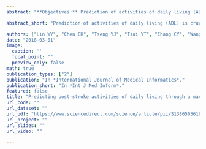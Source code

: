 ```yaml
---
abstract: "**Objectives:** Prediction of activities of daily living (ADL) is crucial for optimized care of post-stroke patients. However, no suitably-validated and practical models are currently available in clinical practice. **Methods:** Participants of a Post-acute Care-Cerebrovascular Diseases (PAC-CVD) program from a reference hospital in Taiwan between 2014 and 2016 were enrolled in this study. Based on 15 rehabilitation assessments, machine learning (ML) methods, namely logistic regression (LR), support vector machine (SVM), and random forest (RF), were used to predict the Barthel index (BI) status at discharge. Furthermore, SVM and linear regression were used to predict the actual BI scores at discharge. **Results:** A total of 313 individuals (men: 208; women: 105) were enrolled in the study. All the classification models outperformed single assessments in predicting the BI statuses of the patients at discharge. The performance of the LR and RF algorithms was higher (area under ROC curve (AUC): 0.79) than that of SVM algorithm (AUC: 0.77). In addition, the mean absolute errors of both SVM and linear regression models in predicting the actual BI score at discharge were 9.86 and 9.95, respectively. **Conclusions:** The proposed ML-based method provides a promising and practical computer-assisted decision making tool for predicting ADL in clinical practice."

abstract_short: "Prediction of activities of daily living (ADL) is crucial for post-stroke patients. However, there is no robust prediction models are currently available. A machine learning-based approach to predict ADL is proposed based on the assessments from rehabilitation ward of a reference hospital. ADL of post-stroke patients could be accurately predicted by the approach."

authors: ["Lin WY", "Chen CH", "Tseng YJ", "Tsai YT", "Chang CY", "Wang HY", "Chen CK"]
date: "2018-03-01"
image:
  caption: ''
  focal_point: ""
  preview_only: false
math: true
publication_types: ["2"]
publication: "In *International Journal of Medical Informatics*."
publication_short: "In *Int J Med Inform*."
featured: false
title: "Predicting post-stroke activities of daily living through a machine learning- based approach on initiating rehabilitation"
url_code: ""
url_dataset: ""
url_pdf: "https://www.sciencedirect.com/science/article/pii/S1386505618300029"
url_project: ""
url_slides: ""
url_video: ""

---
```

